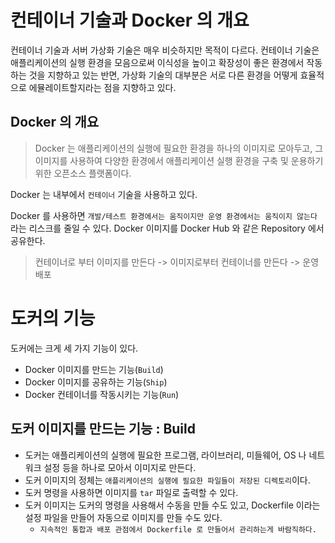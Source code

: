 # 컨테이너 기술과 Docker 의 개요

컨테이너 기술과 서버 가상화 기술은 매우 비슷하지만 목적이 다르다. 컨테이너 기술은 애플리케이션의 실행 환경을 모음으로써 이식성을 높이고 확장성이 좋은 환경에서 작동하는 것을 지향하고
있는 반면, 가상화 기술의 대부분은 서로 다른 환경을 어떻게 효율적으로 에뮬레이트할지라는 점을 지향하고 있다.

## Docker 의 개요

> Docker 는 애플리케이션의 실행에 필요한 환경을 하나의 이미지로 모아두고, 그 이미지를 사용하여 다양한 환경에서 애플리케이션 실행 환경을 구축 및 운용하기 위한 오픈소스 플랫폼이다.

Docker 는 내부에서 `컨테이너` 기술을 사용하고 있다.

Docker 를 사용하면 `개발/테스트 환경에서는 움직이지만 운영 환경에서는 움직이지 않는다` 라는 리스크를 줄일 수 있다. Docker 이미지를 Docker Hub 와 같은 Repository 에서 공유한다.

> 컨테이너로 부터 이미지를 만든다 -> 이미지로부터 컨테이너를 만든다 -> 운영 배포

# 도커의 기능

도커에는 크게 세 가지 기능이 있다.

- Docker 이미지를 만드는 기능(`Build`)
- Docker 이미지를 공유하는 기능(`Ship`)
- Docker 컨테이너를 작동시키는 기능(`Run`)

## 도커 이미지를 만드는 기능 : Build

- 도커는 애플리케이션의 실행에 필요한 프로그램, 라이브러리, 미들웨어, OS 나 네트워크 설정 등을 하나로 모아서 이미지로 만든다.
- 도커 이미지의 정체는 `애플리케이션의 실행에 필요한 파일들이 저장된 디렉토리`이다.
- 도커 명령을 사용하면 이미지를 `tar` 파일로 출력할 수 있다.
- 도커 이미지는 도커의 명령을 사용해서 수동을 만들 수도 있고, Dockerfile 이라는 설정 파일을 만들어 자동으로 이미지를 만들 수도 있다.
  - `지속적인 통합과 배포 관점에서 Dockerfile 로 만들어서 관리하는게 바람직하다.`
